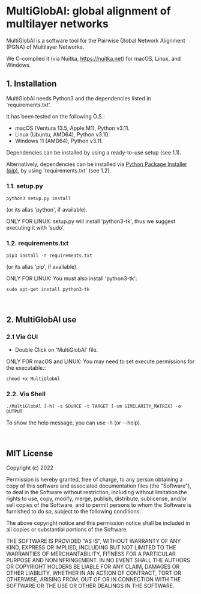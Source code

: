 # MultiGlobAl: global alignment of multilayer networks
MultiGlobAl is a software tool for the Pairwise Global Network Alignment (PGNA) of Multilayer Networks.

We C-compiled it (via Nuitka, https://nuitka.net) for macOS, Linux, and Windows.


## 1. Installation

MultiGlobAl needs Python3 and the dependencies listed in 'requirements.txt'.

It has been tested on the following O.S.:
- macOS (Ventura 13.5, Apple M1), Python v3.11.
- Linux (Ubuntu, AMD64), Python v3.10.
- Windows 11 (AMD64), Python v3.11.

Dependencies can be installed by using a ready-to-use setup (see 1.1).

Alternatively, dependencies can be installed via [Python Package Installer (pip)](https://pip.pypa.io/en/stable/), by using 'requirements.txt' (see 1.2).

### 1.1. setup.py
```
python3 setup.py install
```

(or its alias 'python', if available).

ONLY FOR LINUX: setup.py will install 'python3-tk', thus we suggest executing it with 'sudo'.


### 1.2. requirements.txt

```
pip3 install -r requirements.txt
```

(or its alias 'pip', if available).

ONLY FOR LINUX: You must also install 'python3-tk':

```
sudo apt-get install python3-tk
```

<br />

## 2. MultiGlobAl use

### 2.1 Via GUI

- Double Click on 'MultiGlobAl' file.

ONLY FOR macOS and LINUX: You may need to set execute permissions for the executable.:

```
chmod +x MultiGlobAl 
```

### 2.2. Via Shell
```
./MultiGlobAl [-h] -s SOURCE -t TARGET [-sm SIMILARITY_MATRIX] -o OUTPUT
```

To show the help message, you can use -h (or --help).

<br />

## MIT License

Copyright (c) 2022

Permission is hereby granted, free of charge, to any person obtaining a copy
of this software and associated documentation files (the "Software"), to deal
in the Software without restriction, including without limitation the rights
to use, copy, modify, merge, publish, distribute, sublicense, and/or sell
copies of the Software, and to permit persons to whom the Software is
furnished to do so, subject to the following conditions:

The above copyright notice and this permission notice shall be included in all
copies or substantial portions of the Software.

THE SOFTWARE IS PROVIDED "AS IS", WITHOUT WARRANTY OF ANY KIND, EXPRESS OR
IMPLIED, INCLUDING BUT NOT LIMITED TO THE WARRANTIES OF MERCHANTABILITY,
FITNESS FOR A PARTICULAR PURPOSE AND NONINFRINGEMENT. IN NO EVENT SHALL THE
AUTHORS OR COPYRIGHT HOLDERS BE LIABLE FOR ANY CLAIM, DAMAGES OR OTHER
LIABILITY, WHETHER IN AN ACTION OF CONTRACT, TORT OR OTHERWISE, ARISING FROM,
OUT OF OR IN CONNECTION WITH THE SOFTWARE OR THE USE OR OTHER DEALINGS IN THE
SOFTWARE.